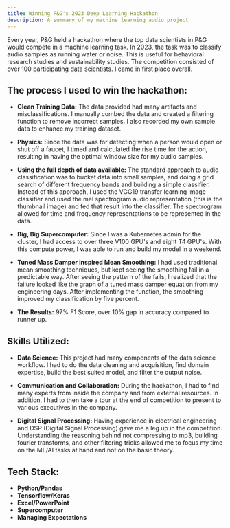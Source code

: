 ```yaml
---
title: Winning P&G's 2023 Deep Learning Hackathon
description: A summary of my machine learning audio project
---
```

Every year, P&G held a hackathon where the top data scientists in P&G would compete in a machine learning task. In 2023, the task was to classify audio samples as running water or noise. This is useful for behavioral research studies and sustainability studies. The competition consisted of over 100 participating data scientists. I came in first place overall.

## The process I used to win the hackathon:

- **Clean Training Data:** The data provided had many artifacts and misclassifications. I manually combed the data and created a filtering function to remove incorrect samples. I also recorded my own sample data to enhance my training dataset.

- **Physics:** Since the data was for detecting when a person would open or shut off a faucet, I timed and calculated the rise time for the action, resulting in having the optimal window size for my audio samples.

- **Using the full depth of data available:** The standard approach to audio classification was to bucket data into small samples, and doing a grid search of different frequency bands and building a simple classifier. Instead of this approach, I used the VGG19 transfer learning image classifier and used the mel spectrogram audio representation (this is the thumbnail image) and fed that result into the classifier. The spectrogram allowed for time and frequency representations to be represented in the data.

- **Big, Big Supercomputer:** Since I was a Kubernetes admin for the cluster, I had access to over three V100 GPU's and eight T4 GPU's. With this compute power, I was able to run and build my model in a weekend.

- **Tuned Mass Damper inspired Mean Smoothing:** I had used traditional mean smoothing techniques, but kept seeing the smoothing fail in a predictable way. After seeing the pattern of the fails, I realized that the failure looked like the graph of a tuned mass damper equation from my engineering days. After implementing the function, the smoothing improved my classification by five percent.

- **The Results:** 97% F1 Score, over 10% gap in accuracy compared to runner up.
## Skills Utilized:
- **Data Science:** This project had many components of the data science workflow. I had to do the data cleaning and acquisition, find domain expertise, build the best suited model, and filter the output noise.

- **Communication and Collaboration:** During the hackathon, I had to find many experts from inside the company and from external resources. In addition, I had to then take a tour at the end of competition to present to various executives in the company.

- **Digital Signal Processing:** Having experience in electrical engineering and DSP (Digital Signal Processing) gave me a leg up in the competition. Understanding the reasoning behind not compressing to mp3, building fourier transforms, and other filtering tricks allowed me to focus my time on the ML/AI tasks at hand and not on the basic theory.

## Tech Stack:
- **Python/Pandas**
- **Tensorflow/Keras**
- **Excel/PowerPoint**
- **Supercomputer**
- **Managing Expectations**

